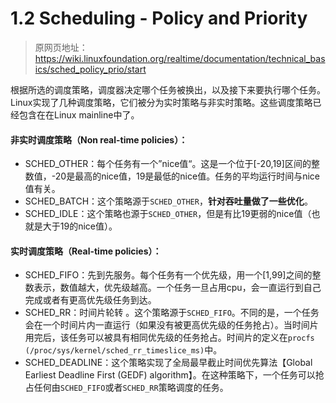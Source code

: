 # 1.2 Scheduling - Policy and Priority

> 原网页地址：https://wiki.linuxfoundation.org/realtime/documentation/technical_basics/sched_policy_prio/start

根据所选的调度策略，调度器决定哪个任务被换出，以及接下来要执行哪个任务。Linux实现了几种调度策略，它们被分为实时策略与非实时策略。这些调度策略已经包含在在Linux mainline中了。

<!-- Depending on the chosen task policy and associated rules the scheduler decides which task is swapped out and which task is processed next. The Linux kernel implements several scheduling policies. They are divided into non real-time and real-time policies. The scheduling policies are already implemented in mainline Linux. -->

#### 非实时调度策略（Non real-time policies）：

<!--#### Non real-time policies: -->

* SCHED_OTHER：每个任务有一个”nice值“。这是一个位于[-20,19]区间的整数值，-20是最高的nice值，19是最低的nice值。任务的平均运行时间与nice值有关。
* SCHED_BATCH：这个策略源于`SCHED_OTHER`，**针对吞吐量做了一些优化**。
* SCHED_IDLE：这个策略也源于`SCHED_OTHER`，但是有比19更弱的nice值（也就是大于19的nice值）。

<!--
* SCHED_OTHER: Every task gets a so called 'nice value'. It is a value between -20 for the highest nice value and 19 for the lowest nice value. The average value of execution time of the task depends on the associated nice value.
* SCHED_BATCH: This policy is derived from SCHED_OTHER and is optimized for throughput.
* SCHED_IDLE: It is also derived from SCHED_OTHER, but it has nice values weaker than 19.
-->

#### 实时调度策略（Real-time policies）：

<!--#### Real-time policies: -->

* SCHED_FIFO：先到先服务。每个任务有一个优先级，用一个[1,99]之间的整数表示，数值越大，优先级越高。一个任务一旦占用cpu，会一直运行到自己完成或者有更高优先级任务到达。
* SCHED_RR：时间片轮转 。这个策略源于`SCHED_FIFO`。不同的是，一个任务会在一个时间片内一直运行（如果没有被更高优先级的任务抢占）。当时间片用完后，该任务可以被具有相同优先级的任务抢占。时间片的定义在`procfs (/proc/sys/kernel/sched_rr_timeslice_ms)`中。
* SCHED_DEADLINE：这个策略实现了全局最早截止时间优先算法【Global Earliest Deadline First (GEDF) algorithm】。在这种策略下，一个任务可以抢占任何由`SCHED_FIFO`或者`SCHED_RR`策略调度的任务。

<!--
* SCHED_FIFO: Tasks have a priority between 1 (low) and 99 (high). A task running under this policy is scheduled until it finishes or a higher prioritized task preempts it.
* SCHED_RR: This policy is derived from SCHED_FIFO. The difference to SCHED_FIFO is that a task runs for the duration of a defined time slice (if it is not preempted by a higher prioritized task). It can be interrupted by a task with the same priority once the time slice is used up. The time slice definition is exported in procfs (/proc/sys/kernel/sched_rr_timeslice_ms).
* SCHED_DEADLINE: This policy implements the Global Earliest Deadline First (GEDF) algorithm. Tasks scheduled under this policy can preempt any task scheduled with SCHED_FIFO or SCHED_RR.
-->




